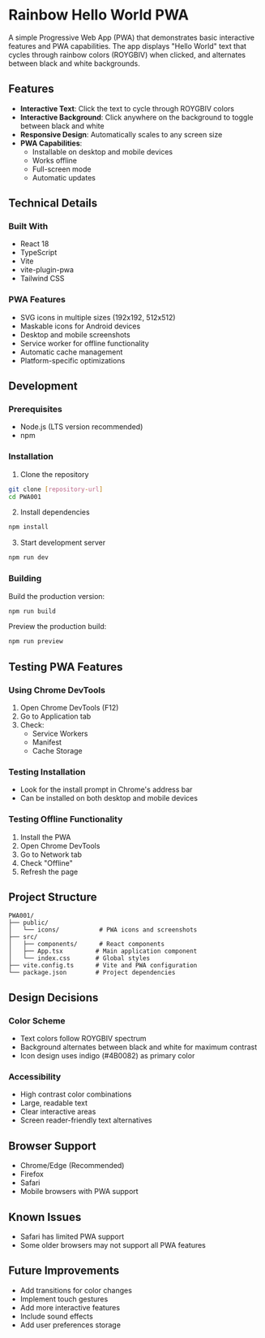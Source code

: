 # Rainbow Hello World PWA

A simple Progressive Web App (PWA) that demonstrates basic interactive features and PWA capabilities. The app displays "Hello World" text that cycles through rainbow colors (ROYGBIV) when clicked, and alternates between black and white backgrounds.

## Features

- **Interactive Text**: Click the text to cycle through ROYGBIV colors
- **Interactive Background**: Click anywhere on the background to toggle between black and white
- **Responsive Design**: Automatically scales to any screen size
- **PWA Capabilities**: 
  - Installable on desktop and mobile devices
  - Works offline
  - Full-screen mode
  - Automatic updates

## Technical Details

### Built With
- React 18
- TypeScript
- Vite
- vite-plugin-pwa
- Tailwind CSS

### PWA Features
- SVG icons in multiple sizes (192x192, 512x512)
- Maskable icons for Android devices
- Desktop and mobile screenshots
- Service worker for offline functionality
- Automatic cache management
- Platform-specific optimizations

## Development

### Prerequisites
- Node.js (LTS version recommended)
- npm

### Installation
1. Clone the repository
```bash
git clone [repository-url]
cd PWA001
```

2. Install dependencies
```bash
npm install
```

3. Start development server
```bash
npm run dev
```

### Building
Build the production version:
```bash
npm run build
```

Preview the production build:
```bash
npm run preview
```

## Testing PWA Features

### Using Chrome DevTools
1. Open Chrome DevTools (F12)
2. Go to Application tab
3. Check:
   - Service Workers
   - Manifest
   - Cache Storage

### Testing Installation
- Look for the install prompt in Chrome's address bar
- Can be installed on both desktop and mobile devices

### Testing Offline Functionality
1. Install the PWA
2. Open Chrome DevTools
3. Go to Network tab
4. Check "Offline"
5. Refresh the page

## Project Structure

```
PWA001/
├── public/
│   └── icons/           # PWA icons and screenshots
├── src/
│   ├── components/      # React components
│   ├── App.tsx         # Main application component
│   └── index.css       # Global styles
├── vite.config.ts      # Vite and PWA configuration
└── package.json        # Project dependencies
```

## Design Decisions

### Color Scheme
- Text colors follow ROYGBIV spectrum
- Background alternates between black and white for maximum contrast
- Icon design uses indigo (#4B0082) as primary color

### Accessibility
- High contrast color combinations
- Large, readable text
- Clear interactive areas
- Screen reader-friendly text alternatives

## Browser Support
- Chrome/Edge (Recommended)
- Firefox
- Safari
- Mobile browsers with PWA support

## Known Issues
- Safari has limited PWA support
- Some older browsers may not support all PWA features

## Future Improvements
- Add transitions for color changes
- Implement touch gestures
- Add more interactive features
- Include sound effects
- Add user preferences storage